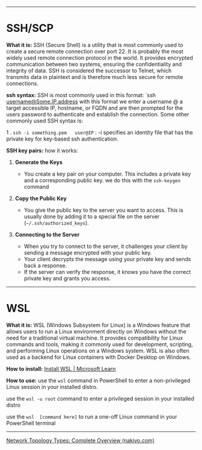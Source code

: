 

---
# SSH/SCP
**What it is:**
SSH (Secure Shell) is a utility that is most commonly used to create a secure remote connection over port 22. It is probably the most widely used remote connection protocol in the world. It provides encrypted communication between two systems, ensuring the confidentiality and integrity of data. SSH is considered the successor to Telnet, which transmits data in plaintext and is therefore much less secure for remote connections.

**ssh syntax:**
SSH is most commonly used in this format: 
`ssh username@Some.IP.address 
with this format we enter a username @ a target accessible IP, hostname, or FQDN and are then prompted for the users password to authenticate and establish the connection. Some other commonly used SSH syntax is:

1 . `ssh -i something.pem   user@IP` : -i specifies an identity file that has the private key for key-based ssh authentication.


**SSH key pairs:**
how it works:
1. **Generate the Keys**
    - You create a key pair on your computer. This includes a private key and a corresponding public key. we do this with the `ssh-keygen` command

2. **Copy the Public Key**
    - You give the public key to the server you want to access. This is usually done by adding it to a special file on the server (`~/.ssh/authorized_keys`).

3. **Connecting to the Server**
    - When you try to connect to the server, it challenges your client by sending a message encrypted with your public key.
    - Your client decrypts the message using your private key and sends back a response.
    - If the server can verify the response, it knows you have the correct private key and grants you access.


---
# WSL
**What it is:**
WSL (Windows Subsystem for Linux) is a Windows feature that allows users to run a Linux environment directly on Windows without the need for a traditional virtual machine. It provides compatibility for Linux commands and tools, making it commonly used for development, scripting, and performing Linux operations on a Windows system. WSL is also often used as a backend for Linux containers with Docker Desktop on Windows.


**How to install:**
[Install WSL | Microsoft Learn](https://learn.microsoft.com/en-us/windows/wsl/install)



**How to use:**
use the `wsl` command in PowerShell to enter a non-privileged Linux session in your installed distro.

use the `wsl -u root` command to enter a privileged session in your installed distro

use the `wsl  [command here]` to run a one-off Linux command in your PowerShell terminal







---

[Network Topology Types: Complete Overview (nakivo.com)](https://www.nakivo.com/blog/types-of-network-topology-explained/)